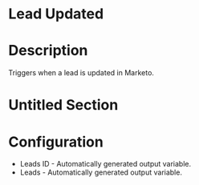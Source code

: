 ﻿# Lead Updated

# Description

Triggers when a lead is updated in Marketo.

# Untitled Section

# Configuration







* Leads ID - Automatically generated output variable.
* Leads - Automatically generated output variable.
